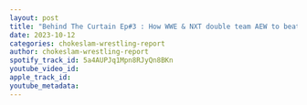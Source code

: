 ```yaml
---
layout: post
title: "Behind The Curtain Ep#3 : How WWE & NXT double team AEW to beat them in the rating? FTR heading to WWE? CM Punk & WWE not talking on a return?"
date: 2023-10-12
categories: chokeslam-wrestling-report
author: chokeslam-wrestling-report
spotify_track_id: 5a4AUPJq1Mpn8RJyQn8BKn
youtube_video_id: 
apple_track_id: 
youtube_metadata: 
---
```

